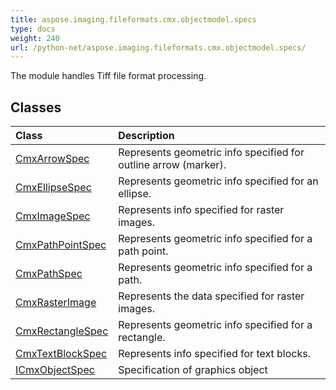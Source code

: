 ```yaml
---
title: aspose.imaging.fileformats.cmx.objectmodel.specs
type: docs
weight: 240
url: /python-net/aspose.imaging.fileformats.cmx.objectmodel.specs/
---
```



The module handles Tiff file format processing.

## **Classes**
| **Class** | **Description** |
| :- | :- |
| [CmxArrowSpec](/imaging/python-net/aspose.imaging.fileformats.cmx.objectmodel.specs/cmxarrowspec/) | Represents geometric info specified for outline arrow (marker). |
| [CmxEllipseSpec](/imaging/python-net/aspose.imaging.fileformats.cmx.objectmodel.specs/cmxellipsespec/) | Represents geometric info specified for an ellipse. |
| [CmxImageSpec](/imaging/python-net/aspose.imaging.fileformats.cmx.objectmodel.specs/cmximagespec/) | Represents info specified for raster images. |
| [CmxPathPointSpec](/imaging/python-net/aspose.imaging.fileformats.cmx.objectmodel.specs/cmxpathpointspec/) | Represents geometric info specified for a path point. |
| [CmxPathSpec](/imaging/python-net/aspose.imaging.fileformats.cmx.objectmodel.specs/cmxpathspec/) | Represents geometric info specified for a path. |
| [CmxRasterImage](/imaging/python-net/aspose.imaging.fileformats.cmx.objectmodel.specs/cmxrasterimage/) | Represents the data specified for raster images. |
| [CmxRectangleSpec](/imaging/python-net/aspose.imaging.fileformats.cmx.objectmodel.specs/cmxrectanglespec/) | Represents geometric info specified for a rectangle. |
| [CmxTextBlockSpec](/imaging/python-net/aspose.imaging.fileformats.cmx.objectmodel.specs/cmxtextblockspec/) | Represents info specified for text blocks. |
| [ICmxObjectSpec](/imaging/python-net/aspose.imaging.fileformats.cmx.objectmodel.specs/icmxobjectspec/) | Specification of graphics object |

